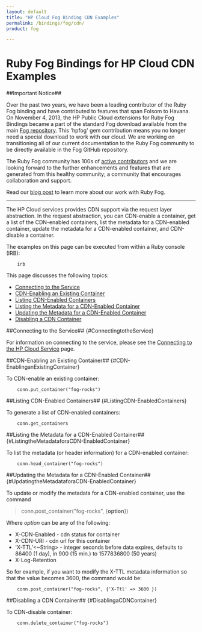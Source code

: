 ```yaml
---
layout: default
title: "HP Cloud Fog Binding CDN Examples"
permalink: /bindings/fog/cdn/
product: fog

---
```

# Ruby Fog Bindings for HP Cloud CDN Examples


##Important Notice##

Over the past two years, we have been a leading contributor of the Ruby Fog binding and have contributed to features that span Folsom to Havana. On November 4, 2013, the HP Public Cloud extensions for Ruby Fog Bindings became a part of the standard Fog download available from the main [Fog repository](https://github.com/fog/fog).  This 'hpfog' gem contribution means you no longer need a special download to work with our cloud. We are working on transitioning all of our current documentation to the Ruby Fog community to be directly available in the Fog GitHub repository.
 
The Ruby Fog community has 100s of [active contributors](https://github.com/fog/fog/graphs/contributors) and we are looking forward to the further enhancements and features that are generated from this healthy community; a community that encourages collaboration and support.
 
Read our [blog post](http://www.hpcloud.com/blog/releasing-ruby-bindings-wild) to learn more about our work with Ruby Fog.

_______________

The HP Cloud services provides CDN support via the request layer abstraction.  In the request abstraction, you can CDN-enable a container, get a list of the CDN-enabled containers, list the metadata for a CDN-enabled container, update the metadata for a CDN-enabled container, and CDN-disable a container.

The examples on this page can be executed from within a Ruby console (IRB):

        irb

This page discusses the following topics:

* [Connecting to the Service](#ConnectingtotheService)
* [CDN-Enabling an Existing Container](#CDN-EnablinganExistingContainer)
* [Listing CDN-Enabled Containers](#ListingCDN-EnabledContainers)
* [Listing the Metadata for a CDN-Enabled Container](#ListingtheMetadataforaCDN-EnabledContainer)
* [Updating the Metadata for a CDN-Enabled Container](#UpdatingtheMetadataforaCDN-EnabledContainer)
* [Disabling a CDN Container](#DisablingaCDNContainer)

<!--Be sure to add a menu/right-hand nav pane item to the appropriate pages-->
<!--Details on a container?-->

##Connecting to the Service## {#ConnectingtotheService}

For information on connecting to the service, please see the [Connecting to the HP Cloud Service](/bindings/fog/connect) page.

##CDN-Enabling an Existing Container## {#CDN-EnablinganExistingContainer}

To CDN-enable an existing container:

        conn.put_container("fog-rocks")

##Listing CDN-Enabled Containers## {#ListingCDN-EnabledContainers}

To generate a list of CDN-enabled containers:

        conn.get_containers

##Listing the Metadata for a CDN-Enabled Container## {#ListingtheMetadataforaCDN-EnabledContainer}

To list the metadata (or header information) for a CDN-enabled container:

        conn.head_container("fog-rocks")

##Updating the Metadata for a CDN-Enabled Container## {#UpdatingtheMetadataforaCDN-EnabledContainer}

To update or modify the metadata for a CDN-enabled container, use the command

> conn.post_container("fog-rocks", {**option**})

Where _option_ can be any of the following:

* X-CDN-Enabled <Boolean> - cdn status for container  
* X-CDN-URI <String> - cdn url for this container  
* 'X-TTL'<~String> - integer seconds before data expires, defaults to 86400 (1 day), in 900 (15 min.) to 1577836800 (50 years) 
* X-Log-Retention <Boolean>  

So for example, if you want to modify the X-TTL metadata information so that the value becomes 3600, the command would be:

        conn.post_container("fog-rocks", {'X-Ttl' => 3600 })

##Disabling a CDN Container## {#DisablingaCDNContainer}

To CDN-disable container:

        conn.delete_container("fog-rocks")
